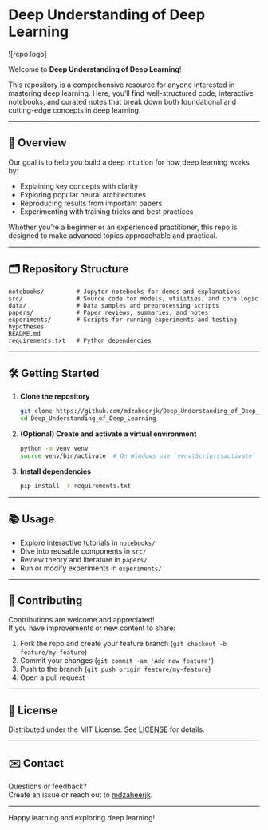 # Deep Understanding of Deep Learning

![repo logo]

Welcome to **Deep Understanding of Deep Learning**!

This repository is a comprehensive resource for anyone interested in mastering deep learning. Here, you’ll find well-structured code, interactive notebooks, and curated notes that break down both foundational and cutting-edge concepts in deep learning.

---

## 🚀 Overview

Our goal is to help you build a deep intuition for how deep learning works by:
- Explaining key concepts with clarity
- Exploring popular neural architectures
- Reproducing results from important papers
- Experimenting with training tricks and best practices

Whether you’re a beginner or an experienced practitioner, this repo is designed to make advanced topics approachable and practical.

---

## 🗂️ Repository Structure

```text
notebooks/         # Jupyter notebooks for demos and explanations
src/               # Source code for models, utilities, and core logic
data/              # Data samples and preprocessing scripts
papers/            # Paper reviews, summaries, and notes
experiments/       # Scripts for running experiments and testing hypotheses
README.md
requirements.txt   # Python dependencies
```

---

## 🛠️ Getting Started

1. **Clone the repository**
    ```bash
    git clone https://github.com/mdzaheerjk/Deep_Understanding_of_Deep_Learning.git
    cd Deep_Understanding_of_Deep_Learning
    ```
2. **(Optional) Create and activate a virtual environment**
    ```bash
    python -m venv venv
    source venv/bin/activate  # On Windows use `venv\Scripts\activate`
    ```
3. **Install dependencies**
    ```bash
    pip install -r requirements.txt
    ```

---

## 📚 Usage

- Explore interactive tutorials in `notebooks/`
- Dive into reusable components in `src/`
- Review theory and literature in `papers/`
- Run or modify experiments in `experiments/`

---

## 🤝 Contributing

Contributions are welcome and appreciated!  
If you have improvements or new content to share:
1. Fork the repo and create your feature branch (`git checkout -b feature/my-feature`)
2. Commit your changes (`git commit -am 'Add new feature'`)
3. Push to the branch (`git push origin feature/my-feature`)
4. Open a pull request

---

## 📄 License

Distributed under the MIT License. See [LICENSE](LICENSE) for details.

---

## ✉️ Contact

Questions or feedback?  
Create an issue or reach out to [mdzaheerjk](https://github.com/mdzaheerjk).

---

Happy learning and exploring deep learning!
